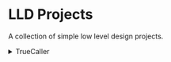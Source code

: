 # LLD Projects
A collection of simple low level design projects.

<details>
  <summary>TrueCaller</summary>
  Design TRUECALLER:

  App can perform:
  - Caller identification
  - Call blocking
  - Spam detection
  - Store user contacts
  - Search for user contacts by name and number

### Use Cases:
- Users should be able to:
   - register
   - add contacts
   - import contacts
   - block contacts
   - report spam
   - unblock numbers
   - notified when suspected junk callers call
   - identify caller when call comes
   - upgrade to premium plans
   - search for contacts by name
   - search for contacts by number
   - add business
   - post registration and addition of contacts register with global directory
   - search form global directory
</details>

